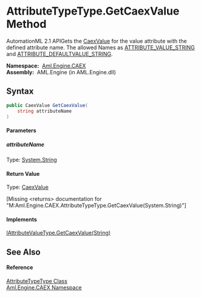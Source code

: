 AttributeTypeType.GetCaexValue Method
=====================================
AutomationML 2.1 APIGets the [CaexValue][1] for the value attribute with the defined attribute name. The allowed Names as [ATTRIBUTE_VALUE_STRING][2] and [ATTRIBUTE_DEFAULTVALUE_STRING][3].

  **Namespace:**  [Aml.Engine.CAEX][4]  
  **Assembly:**  AML.Engine (in AML.Engine.dll)

Syntax
------

```csharp
public CaexValue GetCaexValue(
	string attributeName
)
```

#### Parameters

##### *attributeName*
Type: [System.String][5]  


#### Return Value
Type: [CaexValue][1]  

[Missing &lt;returns> documentation for "M:Aml.Engine.CAEX.AttributeTypeType.GetCaexValue(System.String)"]

#### Implements
[IAttributeValueType.GetCaexValue(String)][6]  


See Also
--------

#### Reference
[AttributeTypeType Class][7]  
[Aml.Engine.CAEX Namespace][4]  

[1]: ../../Aml.Engine.CAEX.Extensions/CaexValue/README.md
[2]: ../CAEX_CLASSModel_TagNames/ATTRIBUTE_VALUE_STRING.md
[3]: ../CAEX_CLASSModel_TagNames/ATTRIBUTE_DEFAULTVALUE_STRING.md
[4]: ../README.md
[5]: https://docs.microsoft.com/dotnet/api/system.string
[6]: ../IAttributeValueType/GetCaexValue.md
[7]: README.md
[8]: https://www.automationml.org
[9]: ../../icons/logoShade.png